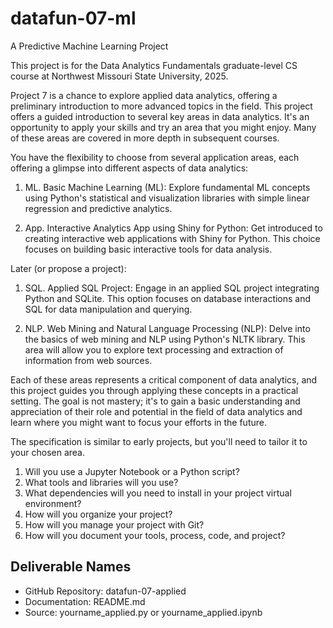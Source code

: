 # datafun-07-ml
A Predictive Machine Learning Project

This project is for the Data Analytics Fundamentals graduate-level CS course at Northwest Missouri State University, 2025. 

Project 7 is a chance to explore applied data analytics, offering a preliminary introduction to more advanced topics in the field.
This project offers a guided introduction to several key areas in data analytics. It's an opportunity to apply your skills and try an area that you might enjoy.  Many of these areas are covered in more depth in subsequent courses.

You have the flexibility to choose from several application areas, each offering a glimpse into different aspects of data analytics:

1. ML. Basic Machine Learning (ML): Explore fundamental ML concepts using Python's statistical and visualization libraries with simple linear regression and predictive analytics.

1. App. Interactive Analytics App using Shiny for Python: Get introduced to creating interactive web applications with Shiny for Python. This choice focuses on building basic interactive tools for data analysis.

Later (or propose a project):

1. SQL. Applied SQL Project: Engage in an applied SQL project integrating Python and SQLite. This option focuses on database interactions and SQL for data manipulation and querying.

1. NLP. Web Mining and Natural Language Processing (NLP): Delve into the basics of web mining and NLP using Python's NLTK library. This area will allow you to explore text processing and extraction of information from web sources.

Each of these areas represents a critical component of data analytics, and this project guides you through applying these concepts in a practical setting.
The goal is not mastery; it's to gain a basic understanding and appreciation of their role and potential in the field of data analytics and learn where you might want to focus your efforts in the future.

The specification is similar to early projects, but you'll need to tailor it to your chosen area.

1. Will you use a Jupyter Notebook or a Python script?
2. What tools and libraries will you use?
3. What dependencies will you need to install in your project virtual environment?
4. How will you organize your project?
5. How will you manage your project with Git?
6. How will you document your tools, process, code, and project?

## Deliverable Names

- GitHub Repository:  datafun-07-applied
- Documentation:      README.md
- Source:             yourname_applied.py or yourname_applied.ipynb
